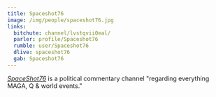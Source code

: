 ```yaml
---
title: Spaceshot76
image: /img/people/spaceshot76.jpg
links:
  bitchute: channel/lvstqvii0eal/
  parler: profile/Spaceshot76
  rumble: user/Spaceshot76
  dlive: spaceshot76
  gab: Spaceshot76
---
```


[_SpaceShot76_](https://linktr.ee/Spaceshot76) is a political commentary
channel "regarding everything MAGA, Q & world events."
